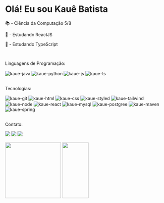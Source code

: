 <h1>Olá! Eu sou Kauê Batista</h1>

<p>📚 - Ciência da Computação 5/8</p>
<p>📌 - Estudando ReactJS</p>
<p>📌 - Estudando TypeScript</p>
<br>
<p>Linguagens de Programação:</p>
<div style="display: inline_block">
  <img align="center" alt="kaue-java" src="https://img.shields.io/badge/Java-ED8B00?style=for-the-badge&logo=openjdk&logoColor=white">
  <img align="center" alt="kaue-python" src="https://img.shields.io/badge/Python-3776AB?style=for-the-badge&logo=python&logoColor=white">
  <img align="center" alt="kaue-js" src="https://img.shields.io/badge/JavaScript-F7DF1E?style=for-the-badge&logo=javascript&logoColor=black">
  <img align="center" alt="kaue-ts" src="https://img.shields.io/badge/TypeScript-007ACC?style=for-the-badge&logo=typescript&logoColor=white">
</div>
<br>
<p>Tecnologias:</p>
<div>
  <img align="center" alt="kaue-git" src="https://img.shields.io/badge/GIT-E44C30?style=for-the-badge&logo=git&logoColor=white">
  <img align="center" alt="kaue-html" src="https://img.shields.io/badge/HTML5-E34F26?style=for-the-badge&logo=html5&logoColor=white">
  <img align="center" alt="kaue-css" src="https://img.shields.io/badge/CSS3-1572B6?style=for-the-badge&logo=css3&logoColor=white">
  <img align="center" alt="kaue-styled" src="https://img.shields.io/badge/styled--components-DB7093?style=for-the-badge&logo=styled-components&logoColor=white">
  <img align="center" alt="kaue-tailwind" src="https://img.shields.io/badge/Tailwind_CSS-38B2AC?style=for-the-badge&logo=tailwind-css&logoColor=white">
  <img align="center" alt="kaue-node" src="https://img.shields.io/badge/Node.js-43853D?style=for-the-badge&logo=node.js&logoColor=white">
  <img align="center" alt="kaue-react" src="https://img.shields.io/badge/React-20232A?style=for-the-badge&logo=react&logoColor=61DAFB">
  <img align="center" alt="kaue-mysql" src="https://img.shields.io/badge/MySQL-00000F?style=for-the-badge&logo=mysql&logoColor=white">
  <img align="center" alt="kaue-postgree" src="https://img.shields.io/badge/PostgreSQL-316192?style=for-the-badge&logo=postgresql&logoColor=white">
  <img align="center" alt="kaue-maven" src="https://img.shields.io/badge/Apache%20Maven-C71A36?style=for-the-badge&logo=Apache%20Maven&logoColor=white">
  <img align="center" alt="kaue-spring" src="https://img.shields.io/badge/Spring-6DB33F?style=for-the-badge&logo=spring&logoColor=white">
</div>
<br>
<p>Contato:</p>
<div style="display: inline_block">
  <a href="https://www.instagram.com/kauecardzb_/" target="_blank"><img src="https://img.shields.io/badge/Instagram-E4405F?style=for-the-badge&logo=instagram&logoColor=white"></a>
  <a href="https://www.linkedin.com/in/kau%C3%AA-batista-681323227/" target="_blank"><img src="https://img.shields.io/badge/LinkedIn-0077B5?style=for-the-badge&logo=linkedin&logoColor=white"></a>
  <a href="https://github.com/KaueB15" target="_blank"><img src="https://img.shields.io/badge/GitHub-100000?style=for-the-badge&logo=github&logoColor=white"></a>
</div>

<br>

<div style="display: inline_block"> 
  <img height="180em" src="https://github-readme-stats.vercel.app/api?username=KaueB15&show_icons=true&theme=dark"/> 
  <img width="41%" height="180em" src="https://github-readme-stats.vercel.app/api/top-langs/?username=KaueB15&layout=compact&hide_border=true&title_color=00bfbf&text_color=00bfbf&bg_color=0d1117&theme=dark&hide=python" />
</div>

